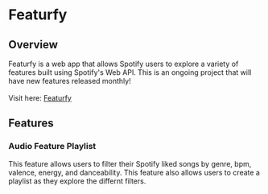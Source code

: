 # Featurfy

## Overview
Featurfy is a web app that allows Spotify users to explore a variety of features built using Spotify's Web API. This is an ongoing project that will have new features released monthly!
<br />
<br />
Visit here: [Featurfy](http://ec2-18-217-61-82.us-east-2.compute.amazonaws.com/)
## Features
### Audio Feature Playlist
This feature allows users to filter their Spotify liked songs by genre, bpm, valence, energy, and danceability. This feature also allows users to create a playlist as they explore the differnt filters. 
